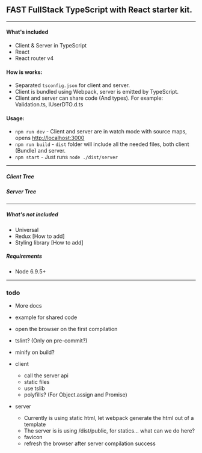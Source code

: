 ## FAST FullStack TypeScript with React starter kit.

---


#### What's included
* Client & Server in TypeScript
* React
* React router v4

#### How is works:
* Separated `tsconfig.json` for client and server.
* Client is bundled using Webpack, server is emitted by TypeScript.
* Client and server can share code (And types). For example: Validation.ts, IUserDTO.d.ts

#### Usage:
* `npm run dev` - Client and server are in watch mode with source maps, opens [http://localhost:3000](http://localhost:3000)
* `npm run build` - `dist` folder will include all the needed files, both client (Bundle) and server.
* `npm start` - Just runs `node ./dist/server`  

---

##### Client Tree
##### Server Tree

---

##### What's not included
* Universal
* Redux [How to add]
* Styling library [How to add]

##### Requirements
* Node 6.9.5+




---
### todo
* More docs
* example for shared code
* open the browser on the first compilation
* tslint? (Only on pre-commit?)
* minify on build?
 
* client
  * call the server api
  * static files
  * use tslib
  * polyfills? (For Object.assign and Promise)
  
* server
  * Currently is using static html, let webpack generate the html out of a template
  * The server is is using /dist/public, for statics... what can we do here?
  * favicon
  * refresh the browser after server compilation success

